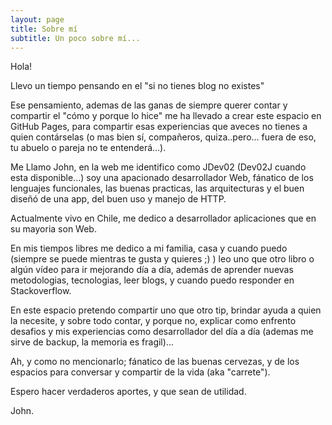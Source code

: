 ```yaml
---
layout: page
title: Sobre mí
subtitle: Un poco sobre mí...
---
```


Hola!


Llevo un tiempo pensando en el "si no tienes blog no existes"

Ese pensamiento, ademas de las ganas de siempre querer contar y compartir el "cómo y porque lo hice" me ha llevado a crear este espacio en GitHub Pages, para compartir esas experiencias que aveces no tienes a quien contárselas (o mas bien sí, compañeros, quiza..pero... fuera de eso, tu abuelo o pareja no te entenderá...).

Me Llamo John, en la web me identifico como JDev02 (Dev02J cuando esta disponible...) soy una apacionado desarrollador Web, fánatico 
de los lenguajes funcionales, las buenas practicas, las arquitecturas y el buen diseñó de una app, del buen uso y manejo de HTTP.

Actualmente vivo en Chile, me dedico a desarrollador aplicaciones que en su mayoria son Web.

En mis tiempos libres me dedico a mi familia, casa y cuando puedo (siempre se puede mientras te gusta y quieres ;) ) leo uno que otro libro o algún vídeo para ir mejorando día a día, además de aprender nuevas metodologias, tecnologias, leer blogs, y cuando puedo responder en Stackoverflow.

En este espacio pretendo compartir uno que otro tip, brindar ayuda a quien la necesite, y sobre todo contar, y porque no, explicar como enfrento desafios y mis experiencias como desarrollador del día a día (ademas me sirve de backup, la memoria es fragil)...


Ah, y como no mencionarlo; fánatico de las buenas cervezas, y de los espacios para conversar y compartir de la vida (aka "carrete").

Espero hacer verdaderos aportes, y que sean de utilidad.

John.